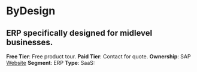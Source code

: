 # ByDesign
## ERP specifically designed for midlevel businesses.
**Free Tier**: Free product tour.
**Paid Tier**: Contact for quote.
**Ownership**: SAP
[Website](https://www.sap.com/products/erp/business-bydesign.html)
**Segment**: ERP
**Type**: SaaS: 
